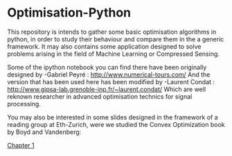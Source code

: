 # Optimisation-Python
This repository is intends to gather some basic optimisation algorithms in python, in order to study their behaviour and compare them in the a generic framework. It may also contains some application designed to solve problems arising in the field of Machine Learning or Compressed Sensing.

Some of the ipython notebook you can find there have been originally designed by
 -Gabriel Peyré : http://www.numerical-tours.com/
And the version that has been used here has been modified by
 -Laurent Condat : http://www.gipsa-lab.grenoble-inp.fr/~laurent.condat/
Which are well reknown researcher in advanced optimisation technics for signal processing.



You may also be interested in some slides designed in the framework of a reading group at Eth-Zurich, were we studied the Convex Optimization book by Boyd and Vandenberg:

[Chapter 1](CvxOpt/chap1/)
